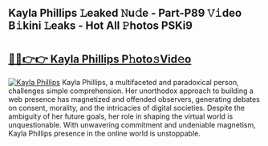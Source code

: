 ## Kayla Phillips 𝙻eaked 𝙽u𝚍e - Part-P89 𝚅𝚒deo B𝚒kini 𝙻eaks - Hot All 𝙿hotos PSKi9

# <h2><a href="http://ld1hnhp.urlbe.top/?page=Kayla+Phillips">🔗🔗👉👉 Kayla Phillips P𝚑oto𝚜Vid𝚎o</a></h2>

[![Kayla Phillips](https://i.imgur.com/eBuTRDB.gif)](http://ld1hnhp.urlbe.top/?page=Kayla+Phillips)
Kayla Phillips, a multifaceted and paradoxical person, challenges simple comprehension. Her unorthodox approach to building a web presence has magnetized and offended observers, generating debates on consent, morality, and the intricacies of digital societies. Despite the ambiguity of her future goals, her role in shaping the virtual world is unquestionable. With unwavering commitment and undeniable magnetism, Kayla Phillips presence in the online world is unstoppable.
